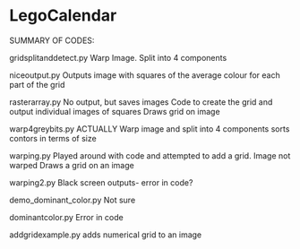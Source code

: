 # LegoCalendar
SUMMARY OF CODES:

gridsplitanddetect.py
Warp Image. Split into 4 components 

niceoutput.py
Outputs image with squares of the average colour for each part of the grid

rasterarray.py
No output, but saves images
Code to create the grid and output individual images of squares
Draws grid on image

warp4greybits.py
ACTUALLY Warp image and split into 4 components
sorts contors in terms of size


warping.py
Played around with code and attempted to add a grid. Image not warped
Draws a grid on an image

warping2.py
Black screen outputs- error in code?

demo_dominant_color.py
Not sure

dominantcolor.py
Error in code

addgridexample.py
adds numerical grid to an image

